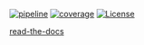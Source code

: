 

[![pipeline](https://gitlab.com/ethronsoft-public/gcspypi-ci/badges/master/pipeline.svg)](https://github.com/ethronsoft/gcspypi)
[![coverage](https://gitlab.com/ethronsoft-public/gcspypi-ci/badges/master/coverage.svg)](https://github.com/ethronsoft/gcspypi)
[![License](https://img.shields.io/badge/License-BSD%202--Clause-orange.svg)](https://opensource.org/licenses/BSD-2-Clause)

[read-the-docs](http://gcspypi.readthedocs.io/en/latest/)
